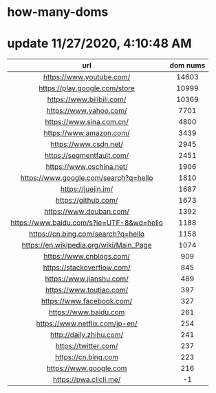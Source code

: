 # how-many-doms

# update 11/27/2020, 4:10:48 AM

url | dom nums
:-: | :-:
https://www.youtube.com/ | 14603
https://play.google.com/store | 10999
https://www.bilibili.com/ | 10369
https://www.yahoo.com/ | 7701
https://www.sina.com.cn/ | 4800
https://www.amazon.com/ | 3439
https://www.csdn.net/ | 2945
https://segmentfault.com/ | 2451
https://www.oschina.net/ | 1906
https://www.google.com/search?q=hello | 1810
https://juejin.im/ | 1687
https://github.com/ | 1673
https://www.douban.com/ | 1392
https://www.baidu.com/s?ie=UTF-8&wd=hello | 1188
https://cn.bing.com/search?q=hello | 1158
https://en.wikipedia.org/wiki/Main_Page | 1074
https://www.cnblogs.com/ | 909
https://stackoverflow.com/ | 845
https://www.jianshu.com/ | 489
https://www.toutiao.com/ | 397
https://www.facebook.com/ | 327
https://www.baidu.com | 261
https://www.netflix.com/jp-en/ | 254
http://daily.zhihu.com/ | 241
https://twitter.com/ | 237
https://cn.bing.com | 223
https://www.google.com | 216
https://pwa.clicli.me/ | -1
